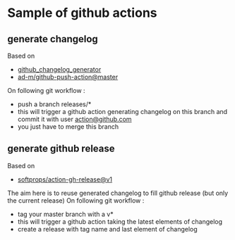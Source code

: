 # Sample of github actions

## generate changelog 

Based on 
- [github_changelog_generator](https://github.com/github-changelog-generator/github-changelog-generator)
- [ad-m/github-push-action@master](https://github.com/ad-m/github-push-action)

On following git workflow :
- push a branch releases/*
- this will trigger a github action generating changelog on this branch and commit it with user action@github.com
- you just have to merge this branch

## generate github release

Based on 
- [softprops/action-gh-release@v1](https://github.com/softprops/action-gh-release)

The aim here is to reuse generated changelog to fill github release (but only the current release)
On following git workflow :
- tag your master branch with a v*
- this will trigger a github action taking the latest elements of changelog
- create a release with tag name and last element of changelog

